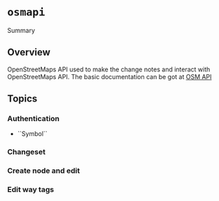 # ``osmapi``

<!--@START_MENU_TOKEN@-->Summary<!--@END_MENU_TOKEN@-->

## Overview

OpenStreetMaps API used to make the change notes and interact with OpenStreetMaps API. The basic documentation can be got at [OSM API](https://wiki.openstreetmap.org/wiki/API_v0.6)

## Topics


### Authentication

- <!--@START_MENU_TOKEN@-->``Symbol``<!--@END_MENU_TOKEN@-->

### Changeset

### Create node and edit

### Edit way tags

